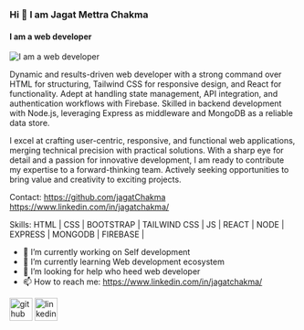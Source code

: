 ### Hi 👋 I am Jagat Mettra Chakma
#### I am a web developer
![I am a web developer](https://i.ibb.co.com/ch5Y4V53/Git-profile-banner.png)

Dynamic and results-driven web developer with a strong command over HTML for structuring, Tailwind CSS for responsive design, and React for functionality. Adept at handling state management, API integration, and authentication workflows with Firebase. Skilled in backend development with Node.js, leveraging Express as middleware and MongoDB as a reliable data store.

I excel at crafting user-centric, responsive, and functional web applications, merging technical precision with practical solutions. With a sharp eye for detail and a passion for innovative development, I am ready to contribute my expertise to a forward-thinking team. Actively seeking opportunities to bring value and creativity to exciting projects.

Contact:
https://github.com/jagatChakma
https://www.linkedin.com/in/jagatchakma/

Skills: HTML | CSS | BOOTSTRAP | TAILWIND CSS | JS | REACT | NODE | EXPRESS | MONGODB | FIREBASE |

- 🔭 I’m currently working on Self development 
- 🌱 I’m currently learning Web development ecosystem 
- 🤔 I’m looking for help who heed web developer 
- 📫 How to reach me: https://www.linkedin.com/in/jagatchakma/ 


[<img src='https://cdn.jsdelivr.net/npm/simple-icons@3.0.1/icons/github.svg' alt='github' height='40'>](https://github.com/https://github.com/jagatchakma)  [<img src='https://cdn.jsdelivr.net/npm/simple-icons@3.0.1/icons/linkedin.svg' alt='linkedin' height='40'>](https://www.linkedin.com/in/https://www.linkedin.com/in/jagatchakma//)  

